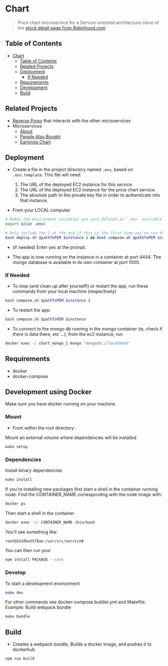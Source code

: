 # Chart
> Price chart microservice for a Service-oriented architecture clone of the [stock detail page from Robinhood.com](https://robinhood.com/stocks/AAPL)

## Table of Contents
- [Chart](#chart)
  - [Table of Contents](#table-of-contents)
  - [Related Projects](#related-projects)
  - [Deployment](#deployment)
    - [If Needed](#if-needed)
  - [Requirements](#requirements)
  - [Development](#development)
  - [Build](#build)

## Related Projects
- [Reverse Proxy](https://github.com/Dr-Wing/chart-proxy) that interacts with the other microservices
- Microservices
  - [About](https://github.com/Dr-Wing/about-microservice)
  - [People Also Bought](https://github.com/Dr-Wing/people-also-bought)
  - [Earnings Chart](https://github.com/Dr-Wing/earnings)

## Deployment
- Create a file in the project directory named `.env`, based on `.env.template`. This file will need:
  1. The URL of the deployed EC2 instance for this service
  2. The URL of the deployed EC2 instance for the price chart service
  3. The absolute path to the private key file in order to authenticate into that instance.

- From your LOCAL computer
```sh
# Makes the environment variables you just defined in `.env` available in your current shell
export $(cat .env)
```

```sh
# Only include the 1 at the end if this is the first time you've run this script on this instance (installs things like docker, docker-compose, etc...)
bash deploy.sh $pathToPEM $instance 1 && bash compose.sh $pathToPEM $instance
```

- (if needed) Enter yes at the prompt.

- The app is now running on the instance in a container at port 4444. The mongo database is available in its own container at port 1000.

### If Needed
- To stop (and clean up after yourself!) or restart the app, run these commands from your local machine (respectively)
```sh
bash compose.sh $pathToPEM $instance 1
```

- To restart the app:
```sh
bash compose.sh $pathToPEM $instance
```

- To connect to the mongo db running in the mongo container (ie, check if there is data there, etc ...), from the ec2 instance, run
```sh
docker exec -i chart_mongo_1 mongo "mongodb://localhost"
```

## Requirements
- docker
- docker-compose

## Development using Docker
Make sure you have docker running on your machine.

### Mount

- From within the root directory:

Mount an external volume where dependencies will be installed
```sh
make setup
  ```

### Dependencies

Install binary dependencies
  ```sh
make install
  ```

If you're installing new packages first start a shell in the container
running node. Find the CONTAINER_NAME corresponding with the node image with:
  ```sh
docker ps
  ```

Then start a shell in the container
  ```sh
docker exec -ti CONTAINER_NAME /bin/bash
  ```

You'll see something like:
  ```sh
root@2e3dba3578ae:/usr/src/service#
  ```

You can then run your
  ```sh
npm install PACKAGE --save
  ```

### Develop
To start a development environment
  ```sh
make dev
  ```

For other commands see docker-compose.builder.yml and Makefile. Example:
Build webpack bundle
  ```sh
make bundle
  ```

## Build
- Creates a webpack bundle, Builds a docker image, and pushes it to dockerhub
```sh
npm run build
```